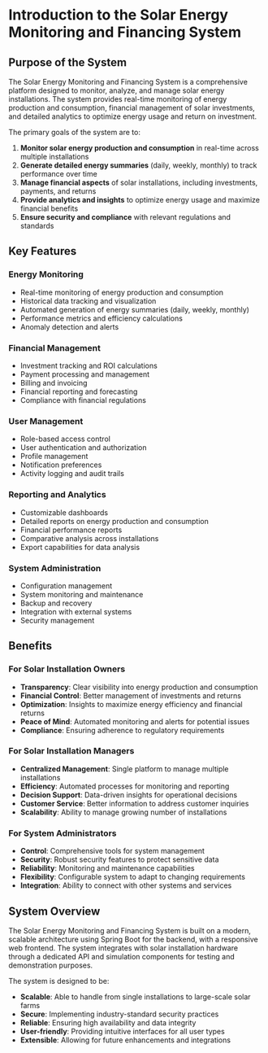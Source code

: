 # Introduction to the Solar Energy Monitoring and Financing System

## Purpose of the System

The Solar Energy Monitoring and Financing System is a comprehensive platform designed to monitor, analyze, and manage solar energy installations. The system provides real-time monitoring of energy production and consumption, financial management of solar investments, and detailed analytics to optimize energy usage and return on investment.

The primary goals of the system are to:

1. **Monitor solar energy production and consumption** in real-time across multiple installations
2. **Generate detailed energy summaries** (daily, weekly, monthly) to track performance over time
3. **Manage financial aspects** of solar installations, including investments, payments, and returns
4. **Provide analytics and insights** to optimize energy usage and maximize financial benefits
5. **Ensure security and compliance** with relevant regulations and standards

## Key Features

### Energy Monitoring

- Real-time monitoring of energy production and consumption
- Historical data tracking and visualization
- Automated generation of energy summaries (daily, weekly, monthly)
- Performance metrics and efficiency calculations
- Anomaly detection and alerts

### Financial Management

- Investment tracking and ROI calculations
- Payment processing and management
- Billing and invoicing
- Financial reporting and forecasting
- Compliance with financial regulations

### User Management

- Role-based access control
- User authentication and authorization
- Profile management
- Notification preferences
- Activity logging and audit trails

### Reporting and Analytics

- Customizable dashboards
- Detailed reports on energy production and consumption
- Financial performance reports
- Comparative analysis across installations
- Export capabilities for data analysis

### System Administration

- Configuration management
- System monitoring and maintenance
- Backup and recovery
- Integration with external systems
- Security management

## Benefits

### For Solar Installation Owners

- **Transparency**: Clear visibility into energy production and consumption
- **Financial Control**: Better management of investments and returns
- **Optimization**: Insights to maximize energy efficiency and financial returns
- **Peace of Mind**: Automated monitoring and alerts for potential issues
- **Compliance**: Ensuring adherence to regulatory requirements

### For Solar Installation Managers

- **Centralized Management**: Single platform to manage multiple installations
- **Efficiency**: Automated processes for monitoring and reporting
- **Decision Support**: Data-driven insights for operational decisions
- **Customer Service**: Better information to address customer inquiries
- **Scalability**: Ability to manage growing number of installations

### For System Administrators

- **Control**: Comprehensive tools for system management
- **Security**: Robust security features to protect sensitive data
- **Reliability**: Monitoring and maintenance capabilities
- **Flexibility**: Configurable system to adapt to changing requirements
- **Integration**: Ability to connect with other systems and services

## System Overview

The Solar Energy Monitoring and Financing System is built on a modern, scalable architecture using Spring Boot for the backend, with a responsive web frontend. The system integrates with solar installation hardware through a dedicated API and simulation components for testing and demonstration purposes.

The system is designed to be:

- **Scalable**: Able to handle from single installations to large-scale solar farms
- **Secure**: Implementing industry-standard security practices
- **Reliable**: Ensuring high availability and data integrity
- **User-friendly**: Providing intuitive interfaces for all user types
- **Extensible**: Allowing for future enhancements and integrations